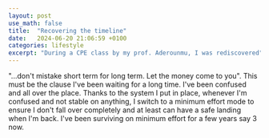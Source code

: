```yaml
---
layout: post
use_math: false
title:  "Recovering the timeline"
date:   2024-06-20 21:06:59 +0100
categories: lifestyle
excerpt: "During a CPE class by my prof. Aderounmu, I was rediscovered"
---
```




"...don't mistake short term for long term. Let the money come to you". 
This must be the clause I've been waiting for a long time. I've been confused and all over the place. Thanks to the system I put in place, whenever I'm confused and not stable on anything, I switch to a minimum effort mode to ensure I don't fall over completely and at least can have a safe landing when I'm back. I've been surviving on minimum effort for a few years say 3 now. 

